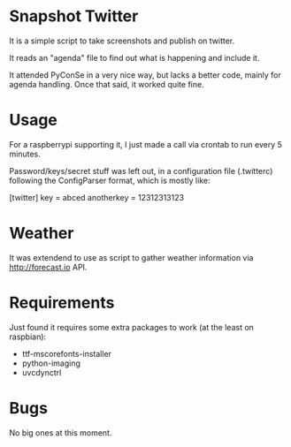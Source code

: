 Snapshot Twitter
===================
It is a simple script to take screenshots and publish on twitter.

It reads an "agenda" file to find out what is happening and include it.

It attended PyConSe in a very nice way, but lacks a better code, mainly
for agenda handling.  Once that said, it worked quite fine.

Usage
=====
For a raspberrypi supporting it, I just made a call via crontab to run
every 5 minutes.

Password/keys/secret stuff was left out, in a configuration file (.twitterc)
following the ConfigParser format, which is mostly like:

[twitter]
key = abced
anotherkey = 12312313123

Weather
=======
It was extendend to use as script to gather weather information via
http://forecast.io API.

Requirements
============
Just found it requires some extra packages to work (at the least on raspbian):
 * ttf-mscorefonts-installer
 * python-imaging
 * uvcdynctrl
 
Bugs
====
No big ones at this moment.
